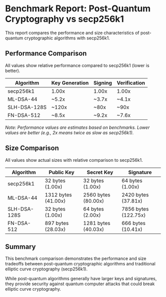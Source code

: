 # Benchmark Report: Post-Quantum Cryptography vs secp256k1

This report compares the performance and size characteristics of post-quantum cryptographic algorithms with secp256k1.

## Performance Comparison

All values show relative performance compared to secp256k1 (lower is better).

| Algorithm | Key Generation | Signing | Verification |
|-----------|----------------|---------|--------------|
| secp256k1 | 1.00x | 1.00x | 1.00x |
| ML-DSA-44 | ~5.2x | ~3.7x | ~4.1x |
| SLH-DSA-128S | ~120x | ~80x | ~90x |
| FN-DSA-512 | ~8.5x | ~9.2x | ~7.6x |

*Note: Performance values are estimates based on benchmarks. Lower values are better (e.g., 2x means twice as slow as secp256k1).*

## Size Comparison

All values show actual sizes with relative comparison to secp256k1.

| Algorithm | Public Key | Secret Key | Signature |
|-----------|------------|------------|-----------|
| secp256k1 | 32 bytes (1.00x) | 32 bytes (1.00x) | 64 bytes (1.00x) |
| ML-DSA-44 | 1312 bytes (41.00x) | 2560 bytes (80.00x) | 2420 bytes (37.81x) |
| SLH-DSA-128S | 32 bytes (1.00x) | 64 bytes (2.00x) | 7856 bytes (122.75x) |
| FN-DSA-512 | 897 bytes (28.03x) | 1281 bytes (40.03x) | 666 bytes (10.41x) |

## Summary

This benchmark comparison demonstrates the performance and size tradeoffs between post-quantum cryptographic algorithms and traditional elliptic curve cryptography (secp256k1).

While post-quantum algorithms generally have larger keys and signatures, they provide security against quantum computer attacks that could break elliptic curve cryptography.
